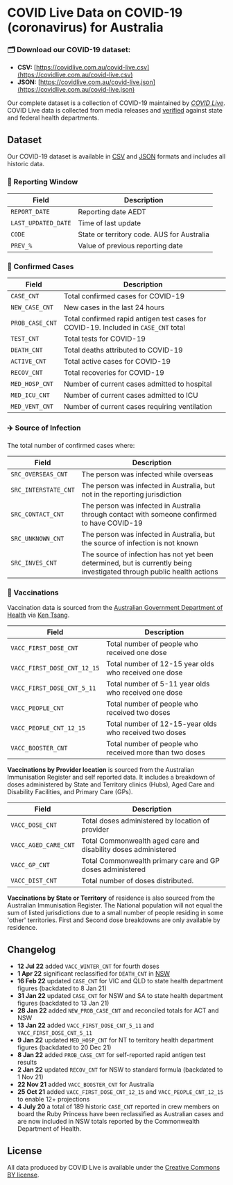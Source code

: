 # COVID Live Data on COVID-19 (coronavirus) for Australia #
### 🗂️ Download our COVID-19 dataset: ###
- **CSV:** [https://covidlive.com.au/covid-live.csv](https://covidlive.com.au/covid-live.csv)
- **JSON:** [https://covidlive.com.au/covid-live.json](https://covidlive.com.au/covid-live.json)

Our complete dataset is a collection of COVID-19 maintained by *[COVID Live](https://covidlive.com.au/about)*. COVID Live data is collected from media releases and [verified](https://covidlive.com.au/last-updated) against state and federal health departments.

## Dataset ##
Our COVID-19 dataset is available in [CSV](https://covidlive.com.au/covid-live.csv) and [JSON](https://covidlive.com.au/covid-live.json) formats and includes all historic data.

### 📅 Reporting Window ##
| Field | Description |
| --- | --- |
| `REPORT_DATE` | Reporting date AEDT |
| `LAST_UPDATED_DATE` | Time of last update |
| `CODE` | State or territory code. AUS for Australia |
| `PREV_%` | Value of previous reporting date |

### 🦠 Confirmed Cases ##
| Field | Description |
| --- | --- |
| `CASE_CNT` | Total confirmed cases for COVID-19 |
| `NEW_CASE_CNT` | New cases in the last 24 hours |
| `PROB_CASE_CNT` | Total confirmed rapid antigen test cases for COVID-19. Included in `CASE_CNT` total |
| `TEST_CNT` | Total tests for COVID-19 |
| `DEATH_CNT` | Total deaths attributed to COVID-19 |
| `ACTIVE_CNT` | Total active cases for COVID-19 |
| `RECOV_CNT` | Total recoveries for COVID-19 |
| `MED_HOSP_CNT` | Number of current cases admitted to hospital |
| `MED_ICU_CNT` | Number of current cases admitted to ICU |
| `MED_VENT_CNT` | Number of current cases requiring ventilation |

### ✈️ Source of Infection ###  
The total number of confirmed cases where:

| Field | Description |
| --- | --- |
| `SRC_OVERSEAS_CNT` | The person was infected while overseas |
| `SRC_INTERSTATE_CNT` | The person was infected in Australia, but not in the reporting jurisdiction |
| `SRC_CONTACT_CNT` | The person was infected in Australia through contact with someone confirmed to have COVID-19 |
| `SRC_UNKNOWN_CNT` | The person was infected in Australia, but the source of infection is not known |
| `SRC_INVES_CNT` | The source of infection has not yet been determined, but is currently being investigated through public health actions |

### 💉 Vaccinations ###
Vaccination data is sourced from the [Australian Government Department of Health](https://www.health.gov.au/resources/collections/covid-19-vaccination-daily-rollout-update) via [Ken Tsang](https://github.com/jxeeno/aust-govt-covid19-vaccine-pdf).

| Field | Description |
| --- | --- |
| `VACC_FIRST_DOSE_CNT` | Total number of people who received one dose |
| `VACC_FIRST_DOSE_CNT_12_15` | Total number of 12-15 year olds who received one dose |
| `VACC_FIRST_DOSE_CNT_5_11` | Total number of 5-11 year olds who received one dose |
| `VACC_PEOPLE_CNT` | Total number of people who received two doses |
| `VACC_PEOPLE_CNT_12_15` | Total number of 12-15-year olds who received two doses |
| `VACC_BOOSTER_CNT` | Total number of people who received more than two doses |

**Vaccinations by Provider location** is sourced from the Australian Immunisation Register and self reported data. It includes a breakdown of doses administered by State and Territory clinics (Hubs), Aged Care and Disability Facilities, and Primary Care (GPs).  

| Field | Description |
| --- | --- |
| `VACC_DOSE_CNT` | Total doses administered by location of provider |
| `VACC_AGED_CARE_CNT` | Total Commonwealth aged care and disability doses administered |
| `VACC_GP_CNT` | Total Commonwealth primary care and GP doses administered |
| `VACC_DIST_CNT` | Total number of doses distributed. |

**Vaccinations by State or Territory** of residence is also sourced from the Australian Immunisation Register. The National population will not equal the sum of listed jurisdictions due to a small number of people residing in some 'other' territories. First and Second dose breakdowns are only available by residence.


## Changelog ##
- **12 Jul 22** added `VACC_WINTER_CNT` for fourth doses
- **1 Apr 22** significant reclassified for `DEATH_CNT` in [NSW](https://twitter.com/NSWHealth/status/1509319720256032771)
- **16 Feb 22** updated `CASE_CNT` for VIC and QLD to state health department figures (backdated to 8 Jan 21)
- **31 Jan 22** updated `CASE_CNT` for NSW and SA to state health department figures (backdated to 13 Jan 21)
- **28 Jan 22** added `NEW_PROB_CASE_CNT` and reconciled totals for ACT and NSW
- **13 Jan 22** added `VACC_FIRST_DOSE_CNT_5_11` and `VACC_FIRST_DOSE_CNT_5_11`
- **9 Jan 22** updated `MED_HOSP_CNT` for NT to territory health department figures (backdated to 20 Dec 21)
- **8 Jan 22** added `PROB_CASE_CNT` for self-reported rapid antigen test results
- **2 Jan 22** updated `RECOV_CNT` for NSW to standard formula (backdated to 1 Nov 21)
- **22 Nov 21** added `VACC_BOOSTER_CNT` for Australia
- **25 Oct 21** added `VACC_FIRST_DOSE_CNT_12_15` and `VACC_PEOPLE_CNT_12_15` to enable 12+ projections
- **4 July 20** a total of 189 historic `CASE_CNT` reported in crew members on board the Ruby Princess have been reclassified as Australian cases and are now included in NSW totals reported by the Commonwealth Department of Health.


## License ##
All data produced by COVID Live is available under the [Creative Commons BY license](https://creativecommons.org/licenses/by/4.0/).
